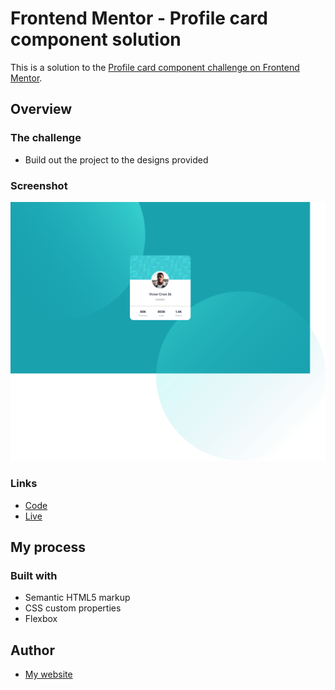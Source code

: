 # Frontend Mentor - Profile card component solution

This is a solution to the [Profile card component challenge on Frontend Mentor](https://www.frontendmentor.io/challenges/profile-card-component-cfArpWshJ).

## Overview

### The challenge

- Build out the project to the designs provided

### Screenshot

![](./screenshot.png)

### Links

- [Code](https://github.com/ahmedEid6/profile-card-component)
- [Live](https://ahmedeid6.github.io/profile-card-component/)

## My process

### Built with

- Semantic HTML5 markup
- CSS custom properties
- Flexbox

## Author

- [My website](https://ahmedeid6.github.io/my-portofolio/)
